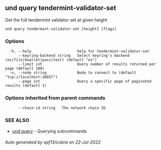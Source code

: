## und query tendermint-validator-set

Get the full tendermint validator set at given height

```
und query tendermint-validator-set [height] [flags]
```

### Options

```
  -h, --help                     help for tendermint-validator-set
      --keyring-backend string   Select keyring's backend (os|file|kwallet|pass|test) (default "os")
      --limit int                Query number of results returned per page (default 100)
  -n, --node string              Node to connect to (default "tcp://localhost:26657")
      --page int                 Query a specific page of paginated results (default 1)
```

### Options inherited from parent commands

```
      --chain-id string   The network chain ID
```

### SEE ALSO

* [und query](und_query.md)	 - Querying subcommands

###### Auto generated by spf13/cobra on 22-Jul-2022
